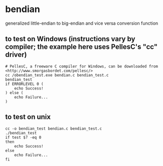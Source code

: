 # bendian
generalized little-endian to big-endian and vice versa conversion function

## to test on Windows (instructions vary by compiler; the example here uses PellesC's "cc" driver)
    # PellesC, a freeware C compiler for Windows, can be downloaded from <http://www.smorgasbordet.com/pellesc/>
    cc /obendian_test.exe bendian.c bendian_test.c
    bendian_test
    if ERRORLEVEL 0 (
        echo Success!
    ) else (
        echo Failure...
    )


## to test on unix
    cc -o bendian_test bendian.c bendian_test.c
    ./bendian_test
    if test $? -eq 0
    then
        echo Success!
    else
        echo Failure...
    fi
